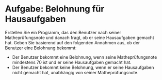 # Aufgabe: Belohnung für Hausaufgaben

Erstellen Sie ein Programm, das den Benutzer nach seiner Matheprüfungsnote und danach fragt, ob er seine Hausaufgaben gemacht hat. Geben Sie basierend auf den folgenden Annahmen aus, ob der Benutzer eine Belohnung bekommt:
- Der Benutzer bekommt eine Belohnung, wenn seine Matheprüfungsnote mindestens 70 ist und er seine Hausaufgaben gemacht hat.
- Der Benutzer bekommt keine Belohnung, wenn er seine Hausaufgaben nicht gemacht hat, unabhängig von seiner Matheprüfungsnote.
